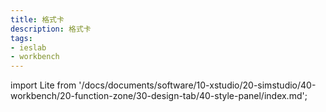 ```yaml
---
title: 格式卡
description: 格式卡
tags:
- ieslab
- workbench
---
```


import Lite from '/docs/documents/software/10-xstudio/20-simstudio/40-workbench/20-function-zone/30-design-tab/40-style-panel/index.md';

<Lite />
